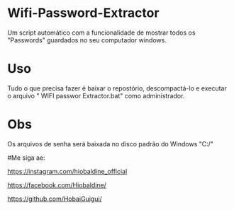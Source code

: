 # Wifi-Password-Extractor
 Um script automático com a funcionalidade de mostrar todos os "Passwords" guardados no  seu computador windows.
# Uso
Tudo o que precisa fazer é baixar o repostório, descompactá-lo e executar o arquivo " 	WIFI passwor Extractor.bat" como administrador. 
# Obs
Os arquivos de senha será baixada no disco padrão do Windows "C:/"


#Me siga ae:

https://instagram.com/hiobaldine_official

https://facebook.com/Hiobaldine/

https://github.com/HobaiGuigui/


 
